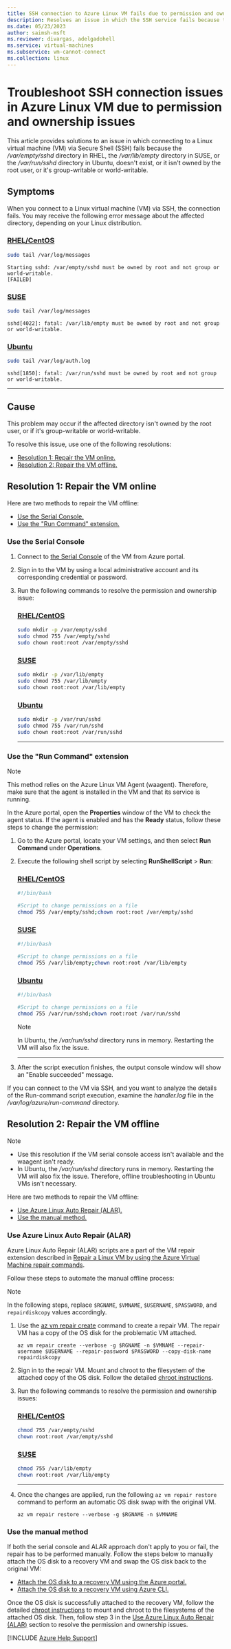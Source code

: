 ```yaml
---
title: SSH connection to Azure Linux VM fails due to permission and ownership issues 
description: Resolves an issue in which the SSH service fails because the /var/empty/sshd, /var/lib/empty, or /var/run/sshd directory doesn't exist, or it isn't owned by the root user, or it's group-writable or world-writable.
ms.date: 05/23/2023
author: saimsh-msft
ms.reviewer: divargas, adelgadohell
ms.service: virtual-machines
ms.subservice: vm-cannot-connect
ms.collection: linux
---
```


# Troubleshoot SSH connection issues in Azure Linux VM due to permission and ownership issues

This article provides solutions to an issue in which connecting to a Linux virtual machine (VM) via Secure Shell (SSH) fails because the _/var/empty/sshd_ directory in RHEL, the _/var/lib/empty_ directory in SUSE, or the _/var/run/sshd_ directory in Ubuntu, doesn't exist, or it isn't owned by the root user, or it's group-writable or world-writable.

## Symptoms

When you connect to a Linux virtual machine (VM) via SSH, the connection fails. You may receive the following error message about the affected directory, depending on your Linux distribution.

### [RHEL/CentOS](#tab/rhelsymp)

```bash
sudo tail /var/log/messages
```

```output
Starting sshd: /var/empty/sshd must be owned by root and not group or world-writable.  
[FAILED]
```

### [SUSE](#tab/slessymp)

```bash
sudo tail /var/log/messages
```

```output
sshd[4022]: fatal: /var/lib/empty must be owned by root and not group or world-writable.
```

### [Ubuntu](#tab/ubuntusymp)

```bash
sudo tail /var/log/auth.log
```

```output
sshd[1850]: fatal: /var/run/sshd must be owned by root and not group or world-writable.
```

---

## Cause

This problem may occur if the affected directory isn't owned by the root user, or if it's group-writable or world-writable.

To resolve this issue, use one of the following resolutions:

- [Resolution 1: Repair the VM online.](#onlinetroubleshooting)
- [Resolution 2: Repair the VM offline.](#offlinetroubleshooting)

## <a id="onlinetroubleshooting"></a>Resolution 1: Repair the VM online

Here are two methods to repair the VM offline:

- [Use the Serial Console.](#onlinetroubleshooting-serialconsole)
- [Use the "Run Command" extension.](#onlinetroubleshooting-runcommand)

### <a id="onlinetroubleshooting-serialconsole"></a>Use the Serial Console

1. Connect to [the Serial Console](serial-console-linux.md) of the VM from Azure portal.
2. Sign in to the VM by using a local administrative account and its corresponding credential or password.
3. Run the following commands to resolve the permission and ownership issue:

   ### [RHEL/CentOS](#tab/rhelts1)

   ```bash
   sudo mkdir -p /var/empty/sshd
   sudo chmod 755 /var/empty/sshd
   sudo chown root:root /var/empty/sshd
   ```

   ### [SUSE](#tab/slests1)

   ```bash
   sudo mkdir -p /var/lib/empty
   sudo chmod 755 /var/lib/empty
   sudo chown root:root /var/lib/empty
   ```

   ### [Ubuntu](#tab/ubuntuts1)

   ```bash
   sudo mkdir -p /var/run/sshd
   sudo chmod 755 /var/run/sshd
   sudo chown root:root /var/run/sshd
   ```

   ---

### <a id="onlinetroubleshooting-runcommand"></a>Use the "Run Command" extension

> [!NOTE]
> This method relies on the Azure Linux VM Agent (waagent). Therefore, make sure that the agent is installed in the VM and that its service is running.

In the Azure portal, open the **Properties** window of the VM to check the agent status. If the agent is enabled and has the **Ready** status, follow these steps to change the permission:

1. Go to the Azure portal, locate your VM settings, and then select **Run Command** under **Operations**.
2. Execute the following shell script by selecting **RunShellScript** > **Run**:

   ### [RHEL/CentOS](#tab/rhelts2)

   ```bash
   #!/bin/bash

   #Script to change permissions on a file
   chmod 755 /var/empty/sshd;chown root:root /var/empty/sshd
   ```

   ### [SUSE](#tab/slests2)

   ```bash
   #!/bin/bash

   #Script to change permissions on a file
   chmod 755 /var/lib/empty;chown root:root /var/lib/empty
   ```

   ### [Ubuntu](#tab/ubuntuts2)

   ```bash
   #!/bin/bash

   #Script to change permissions on a file
   chmod 755 /var/run/sshd;chown root:root /var/run/sshd
   ```

   > [!NOTE]
   > In Ubuntu, the _/var/run/sshd_ directory runs in memory. Restarting the VM will also fix the issue.

   ---

3. After the script execution finishes, the output console window will show an "Enable succeeded" message.

If you can connect to the VM via SSH, and you want to analyze the details of the Run-command script execution, examine the _handler.log_ file in the _/var/log/azure/run-command_ directory.

## <a id="offlinetroubleshooting"></a>Resolution 2: Repair the VM offline

> [!NOTE]
> - Use this resolution if the VM serial console access isn't available and the waagent isn't ready.
> - In Ubuntu, the _/var/run/sshd_ directory runs in memory. Restarting the VM will also fix the issue. Therefore, offline troubleshooting in Ubuntu VMs isn't necessary.

Here are two methods to repair the VM offline:

- [Use Azure Linux Auto Repair (ALAR).](#offlinetroubleshooting-repairvm)
- [Use the manual method.](#offlinetroubleshooting-manualvm)

### <a id="offlinetroubleshooting-repairvm"></a>Use Azure Linux Auto Repair (ALAR)

Azure Linux Auto Repair (ALAR) scripts are a part of the VM repair extension described in [Repair a Linux VM by using the Azure Virtual Machine repair commands](repair-linux-vm-using-azure-virtual-machine-repair-commands.md).

Follow these steps to automate the manual offline process:

> [!Note]
> In the following steps, replace `$RGNAME`, `$VMNAME`, `$USERNAME`, `$PASSWORD`, and `repairdiskcopy` values accordingly.

1. Use the [az vm repair create](/cli/azure/vm/repair#az-vm-repair-create) command to create a repair VM. The repair VM has a copy of the OS disk for the problematic VM attached.

   ```azurecli
   az vm repair create --verbose -g $RGNAME -n $VMNAME --repair-username $USERNAME --repair-password $PASSWORD --copy-disk-name repairdiskcopy
   ```

2. Sign in to the repair VM. Mount and chroot to the filesystem of the attached copy of the OS disk. Follow the detailed [chroot instructions](chroot-environment-linux.md).

3. Run the following commands to resolve the permission and ownership issues:

   ### [RHEL/CentOS](#tab/rhelts3)

   ```bash
   chmod 755 /var/empty/sshd
   chown root:root /var/empty/sshd
   ```

   ### [SUSE](#tab/slests3)

   ```bash
   chmod 755 /var/lib/empty
   chown root:root /var/lib/empty
   ```

   ---

4. Once the changes are applied, run the following `az vm repair restore` command to perform an automatic OS disk swap with the original VM.

   ```azurecli
   az vm repair restore --verbose -g $RGNAME -n $VMNAME
   ```

### <a id="offlinetroubleshooting-manualvm"></a>Use the manual method

If both the serial console and ALAR approach don't apply to you or fail, the repair has to be performed manually. Follow the steps below to manually attach the OS disk to a recovery VM and swap the OS disk back to the original VM:

- [Attach the OS disk to a recovery VM using the Azure portal.](troubleshoot-recovery-disks-portal-linux.md)
- [Attach the OS disk to a recovery VM using Azure CLI.](troubleshoot-recovery-disks-linux.md)

Once the OS disk is successfully attached to the recovery VM, follow the detailed [chroot instructions](chroot-environment-linux.md) to mount and chroot to the filesystems of the attached OS disk. Then, follow step 3 in the [Use Azure Linux Auto Repair (ALAR)](#offlinetroubleshooting-repairvm) section to resolve the permission and ownership issues.

[!INCLUDE [Azure Help Support](../../includes/azure-help-support.md)]
